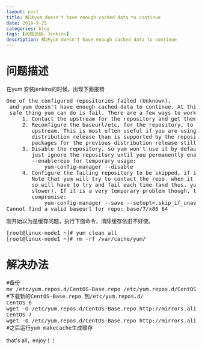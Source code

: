 ```yaml
---
layout: post
title: 解决yum doesn't have enough cached data to continue
date: 2016-9-25
categories: blog
tags: [问题总结，Jenkins]
description: 解决yum doesn't have enough cached data to continue
---
```


# 问题描述

在yum 安装jenkins的时候，出现下面报错
<pre>
One of the configured repositories failed (Unknown),
 and yum doesn't have enough cached data to continue. At this point the only
 safe thing yum can do is fail. There are a few ways to work "fix" this:
     1. Contact the upstream for the repository and get them to fix the problem.
     2. Reconfigure the baseurl/etc. for the repository, to point to a working
        upstream. This is most often useful if you are using a newer
        distribution release than is supported by the repository (and the
        packages for the previous distribution release still work).
     3. Disable the repository, so yum won't use it by default. Yum will then
        just ignore the repository until you permanently enable it again or use
        --enablerepo for temporary usage:
            yum-config-manager --disable <repoid>
     4. Configure the failing repository to be skipped, if it is unavailable.
        Note that yum will try to contact the repo. when it runs most commands,
        so will have to try and fail each time (and thus. yum will be be much
        slower). If it is a very temporary problem though, this is often a nice
        compromise:
            yum-config-manager --save --setopt=<repoid>.skip_if_unavailable=true
Cannot find a valid baseurl for repo: base/7/x86_64
</pre>

刚开始以为是缓存问题，执行下面命令，清除缓存依旧不好使。
<pre>
[root@linux-node1 ~]# yum clean all
[root@linux-node1 ~]# rm -rf /var/cache/yum/
</pre>


# 解决办法

<pre>
#备份
mv /etc/yum.repos.d/CentOS-Base.repo /etc/yum.repos.d/CentOS-Base.repo.backup
#下载新的CentOS-Base.repo 到/etc/yum.repos.d/
CentOS 6
wget -O /etc/yum.repos.d/CentOS-Base.repo http://mirrors.aliyun.com/repo/Centos-6.repo
CentOS 7
wget -O /etc/yum.repos.d/CentOS-Base.repo http://mirrors.aliyun.com/repo/Centos-7.repo
#之后运行yum makecache生成缓存
</pre>

that's all，enjoy！！
